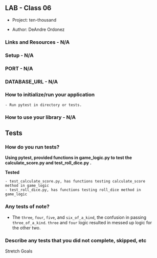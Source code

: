 ## LAB - Class 06
- Project: ten-thousand

- Author: DeAndre Ordonez

### Links and Resources - N/A
### Setup - N/A
### PORT - N/A
### DATABASE_URL - N/A
### How to initialize/run your application
    - Run pytest in directory or tests.
### How to use your library - N/A

## Tests

### How do you run tests?

**Using pytest, provided functions in game_logic.py to test the calculate_score.py and test_roll_dice.py .**

**Tested**

    - test_calculate_score.py, has functions testing calculate_score method in game_logic
    - test_roll_dice.py, has functions testing roll_dice method in game_logic    

### Any tests of note?

- The `three`, `four`, `five`, and `six_of_a_kind`, the confusion in passing `three_of_a_kind`.  `three` and `four` logic resulted in messed up logic for the other two.

### Describe any tests that you did not complete, skipped, etc

Stretch Goals
